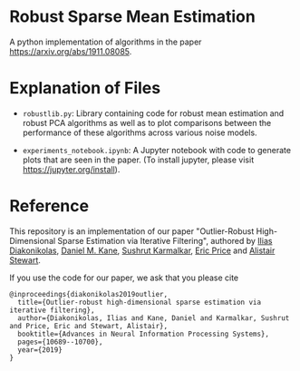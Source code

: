 # Robust Sparse Mean Estimation

A python implementation of algorithms in the paper https://arxiv.org/abs/1911.08085. 

Explanation of Files
==
* `robustlib.py`: Library containing code for robust mean estimation and robust PCA algorithms as well as to plot comparisons between the performance of these algorithms across various noise models.

* `experiments_notebook.ipynb`: A Jupyter notebook with code to generate plots that are seen in the paper. (To install jupyter, please visit https://jupyter.org/install). 

Reference
==

This repository is an implementation of our paper "Outlier-Robust High-Dimensional Sparse Estimation via Iterative Filtering", authored by [Ilias Diakonikolas](http://www.iliasdiakonikolas.org/), [Daniel M. Kane](https://cseweb.ucsd.edu/~dakane/), [Sushrut Karmalkar](https://www.cs.utexas.edu/~sushrutk/), [Eric Price](https://www.cs.utexas.edu/~ecprice/) and [Alistair Stewart](http://www.alistair-stewart.com/).

If you use the code for our paper, we ask that you please cite 
```
@inproceedings{diakonikolas2019outlier,
  title={Outlier-robust high-dimensional sparse estimation via iterative filtering},
  author={Diakonikolas, Ilias and Kane, Daniel and Karmalkar, Sushrut and Price, Eric and Stewart, Alistair},
  booktitle={Advances in Neural Information Processing Systems},
  pages={10689--10700},
  year={2019}
}
```
